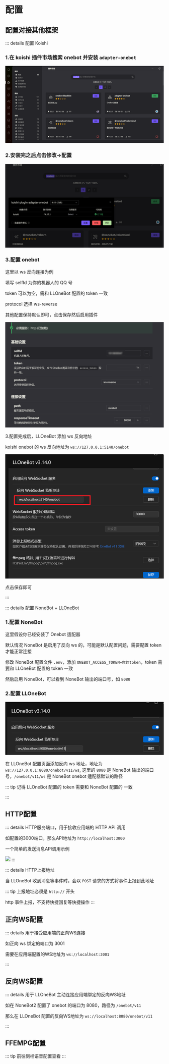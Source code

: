 # 配置

## 配置对接其他框架

::: details 配置 Koishi

### 1.在 koishi 插件市场搜索 onebot 并安装 `adapter-onebot`

![](../../asset/img/configuration/koishi-install-onebot.png)

### 2.安装完之后点击修改->配置

![](../../asset/img/configuration/koishi-onebot-go-setting.png)

### 3.配置 onebot

这里以 ws 反向连接为例

填写 selfId 为你的机器人的 QQ 号

token 可以为空，需和 LLOneBot 配置的 token 一致

protocol 选择 ws-reverse

其他配置保持默认即可，点击保存然后启用插件

![](../../asset/img/configuration/koishi-onebot-setting.png)

3.配置完成后，LLOneBot 添加 ws 反向地址

koishi onebot 的 ws 反向地址为 `ws://127.0.0.1:5140/onebot`


![](../../asset/img/configuration/llonebot-koishi-rws-setting.png)

点击保存即可

:::

::: details 配置 NoneBot + LLOneBot

### 1.配置 NoneBot

这里假设你已经安装了 Onebot 适配器

默认情况 NoneBot 是启用了反向 ws 的，可能是默认配置问题，需要配置 token 才能正常连接

修改 NoneBot 配置文件 `.env`，添加 `ONEBOT_ACCESS_TOKEN=你的token`，token 需要和 LLOneBot 配置的 token 一致

然后启用 NoneBot，可以看到 NoneBot 输出的端口号，如 `8080`

### 2.配置 LLOneBot

![](../../asset/img/configuration/llonebot-nonebot-rws-setting.png)

在 LLOneBot 配置页面添加反向 ws 地址，地址为 `ws://127.0.0.1:8080/onebot/v11/ws`, 这里的 `8080` 是 NoneBot 输出的端口号，`/onebot/v11/ws` 是 NoneBot onebot 适配器默认的路径

::: tip
记得 LLOneBot 配置的 token 需要和 NoneBot 配置的 一致

:::

## HTTP配置

::: details HTTP服务端口，用于接收应用端的 HTTP API 调用

如配置的3000端口，那么API地址为 `http://localhost:3000`

一个简单的发送消息API调用示例

![](https://github.com/LLOneBot/LLOneBot/raw/main/doc/image/example.jpg)
:::

::: details HTTP上报地址

当 LLOneBot 收到消息等事件时，会以 `POST` 请求的方式将事件上报到此地址

::: tip
上报地址必须是 `http://` 开头

http 事件上报，不支持快捷回复等快捷操作
:::


## 正向WS配置
::: details 用于接受应用端的正向WS连接

如正向 ws 绑定的端口为 3001

需要在应用端配置的WS地址为 `ws://localhost:3001`

::: 

## 反向WS配置
::: details 用于 LLOneBot 主动连接应用端绑定的反向WS地址

如在 NoneBot2 配置了 onebot 的端口为 8080，路径为 `/onebot/v11`

那么在 LLOneBot 配置的反向WS地址为 `ws://localhost:8080/onebot/v11`

::: 


## FFEMPG配置
::: tip
前往侧栏语音配置查看
::: 
